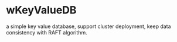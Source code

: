 # wKeyValueDB
a simple key value database, support cluster deployment, keep data consistency with RAFT algorithm.
